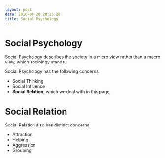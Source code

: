 ```yaml
---
layout: post
date: 2016-09-20 20:25:28
title: Social Psychology
---
```

# Social Psychology
Social Psychology describes the society in a micro view rather than a macro
view, which sociology stands.

Social Psychology has the following concerns:

* Social Thinking
* Social Influence
* __Social Relation__, which we deal with in this page

# Social Relation
Social Relation also has distinct concerns:

* Attraction
* Helping
* Aggression
* Grouping
